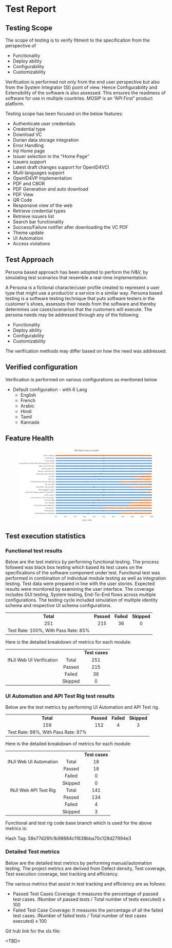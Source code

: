 # Test Report

## Testing Scope

The scope of testing is to verify fitment to the specification from the perspective of

* Functionality
* Deploy ability
* Configurability
* Customizability

Verification is performed not only from the end user perspective but also from the System Integrator (SI) point of view. Hence Configurability and Extensibility of the software is also assessed. This ensures the readiness of software for use in multiple countries. MOSIP is an “API First” product platform.

Testing scope has been focused on the below features:

* Authenticate user credentials
* Credential type
* Download VC
* Durian data storage integration
* Error Handling
* Inji Home page
* Issuer selection in the “Home Page”
* Issuers support
* Latest draft changes support for OpenID4VCI
* Multi languages support
* OpenID4VP Implementation
* PDF and CBOR
* PDF Generation and auto download
* PDF View
* QR Code
* Responsive view of the web
* Retrieve credential types
* Retrieve issuers list
* Search bar functionality
* Success/Failure notifier after downloading the VC PDF
* Theme update
* UI Automation
* Access violations

## Test Approach

Persona based approach has been adopted to perform the IV\&V, by simulating test scenarios that resemble a real-time implementation.

A Persona is a fictional character/user profile created to represent a user type that might use a product/or a service in a similar way. Persona based testing is a software testing technique that puts software testers in the customer's shoes, assesses their needs from the software and thereby determines use cases/scenarios that the customers will execute. The persona needs may be addressed through any of the following.

* Functionality
* Deploy ability
* Configurability
* Customizability

The verification methods may differ based on how the need was addressed.

## Verified configuration

Verification is performed on various configurations as mentioned below

* Default configuration - with 6 Lang
  * English
  * French
  * Arabic
  * Hindi
  * Tamil
  * Kannada

## Feature Health

<figure><img src="../../../.gitbook/assets/inji_web_0.10.0_test_report_feature_health_2.png" alt=""><figcaption></figcaption></figure>

## Test execution statistics

### Functional test results

Below are the test metrics by performing functional testing. The process followed was black box testing which based its test cases on the specifications of the software component under test. Functional test was performed in combination of individual module testing as well as integration testing. Test data were prepared in line with the user stories. Expected results were monitored by examining the user interface. The coverage includes GUI testing, System testing, End-To-End flows across multiple configurations. The testing cycle included simulation of multiple identity schema and respective UI schema configurations.

|                                      |            |            |             |
| :----------------------------------: | :--------: | :--------: | :---------: |
|               **Total**              | **Passed** | **Failed** | **Skipped** |
|                  251                 |     215    |     36     |      0      |
| Test Rate: 100%, With Pass Rate: 85% |            |            |             |

Here is the detailed breakdown of metrics for each module:

|                          |         |                |
| :----------------------: | :-----: | :------------: |
|                          |         | **Test cases** |
| INJI Web UI Verification |  Total  |       251      |
|                          |  Passed |       215      |
|                          |  Failed |       36       |
|                          | Skipped |        0       |

### UI Automation and API Test Rig test results

Below are the test metrics by performing UI Automation and API Test rig.

|                                     |            |            |             |
| :---------------------------------: | :--------: | :--------: | :---------: |
|              **Total**              | **Passed** | **Failed** | **Skipped** |
|                 159                 |     152    |      4     |      3      |
| Test Rate: 98%, With Pass Rate: 97% |            |            |             |

Here is the detailed breakdown of metrics for each module:

|                        |         |                |
| :--------------------: | :-----: | :------------: |
|                        |         | **Test cases** |
| INJI Web UI Automation |  Total  |       18       |
|                        |  Passed |       18       |
|                        |  Failed |        0       |
|                        | Skipped |        0       |
|  INJI Web API Test Rig |  Total  |       141      |
|                        |  Passed |       134      |
|                        |  Failed |        4       |
|                        | Skipped |        3       |

Functional and test rig code base branch which is used for the above metrics is:

Hash Tag: 58e77d26fc1b98884c11638bba70c128d27994e3

### Detailed Test metrics

Below are the detailed test metrics by performing manual/automation testing. The project metrics are derived from Defect density, Test coverage, Test execution coverage, test tracking and efficiency.

The various metrics that assist in test tracking and efficiency are as follows:

* Passed Test Cases Coverage: It measures the percentage of passed test cases. (Number of passed tests / Total number of tests executed) x 100
* Failed Test Case Coverage: It measures the percentage of all the failed test cases. (Number of failed tests / Total number of test cases executed) x 100

Git hub link for the xls file:

\<TBD>
